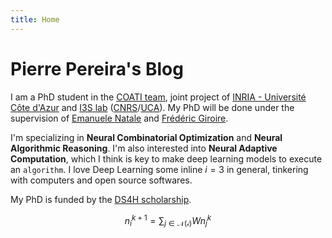 ```yaml
---
title: Home
---
```


# Pierre Pereira's Blog

I am a PhD student in the [COATI team][coati], joint project of [INRIA - Université Côte
d'Azur][inria] and [I3S lab][i3s] ([CNRS][cnrs]/[UCA][uca]). My PhD will be done under the
supervision of [Emanuele Natale][ema-natale] and [Frédéric Giroire][fred-giroire].

I'm specializing in **Neural Combinatorial Optimization** and **Neural Algorithmic Reasoning**. I'm
also interested into **Neural Adaptive Computation**, which I think is key to make deep learning
models to execute an `algorithm`. I love Deep Learning some inline $i = 3$ in general, tinkering with computers and open
source softwares.

My PhD is funded by the [DS4H scholarship][ds4h].

$$
n_i^{k+1} = \sum_{j \in \mathcal{N(i)}} W n_j^k
$$

<!-- <span class="github-icon socials"></span> -->
<!-- <span class="email-icon socials"></span> -->

[cnrs]:         http://www.cnrs.fr/
[coati]:        https://team.inria.fr/coati/team-members/
[ds4h]:         https://ds4h.univ-cotedazur.fr/
[ema-natale]:   https://natema.github.io/ema-webpage/
[fred-giroire]: https://www-sop.inria.fr/members/Frederic.Giroire/
[i3s]:          http://www.i3s.unice.fr/
[inria]:        https://www.inria.fr/en/inria-centre-universite-cote-azur
[uca]:          https://univ-cotedazur.fr/
[unice]:        http://www.unice.fr/
